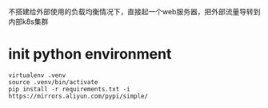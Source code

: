 不搭建给外部使用的负载均衡情况下，直接起一个web服务器，把外部流量导转到内部k8s集群

# init python environment
```
virtualenv .venv 
source .venv/bin/activate
pip install -r requirements.txt -i https://mirrors.aliyun.com/pypi/simple/ 
```